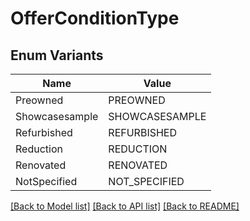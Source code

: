 # OfferConditionType

## Enum Variants

| Name | Value |
|---- | -----|
| Preowned | PREOWNED |
| Showcasesample | SHOWCASESAMPLE |
| Refurbished | REFURBISHED |
| Reduction | REDUCTION |
| Renovated | RENOVATED |
| NotSpecified | NOT_SPECIFIED |


[[Back to Model list]](../README.md#documentation-for-models) [[Back to API list]](../README.md#documentation-for-api-endpoints) [[Back to README]](../README.md)


